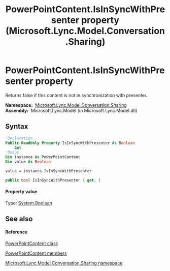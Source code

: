 ﻿---
title: PowerPointContent.IsInSyncWithPresenter property  (Microsoft.Lync.Model.Conversation.Sharing)
TOCTitle: 'IsInSyncWithPresenter property '
ms:assetid: P:Microsoft.Lync.Model.Conversation.Sharing.PowerPointContent.IsInSyncWithPresenter_DI_3_UC_OCS14MrefLyncWPF
ms:mtpsurl: https://msdn.microsoft.com/en-us/library/microsoft.lync.model.conversation.sharing.powerpointcontent.isinsyncwithpresenter_di_3_uc_ocs14mreflyncwpf(v=office.15)
ms:contentKeyID: 48598139
ms.date: 07/28/2014
mtps_version: v=office.15
f1_keywords:
- Microsoft.Lync.Model.Conversation.Sharing.PowerPointContent.IsInSyncWithPresenter
dev_langs:
- CSharp
- JScript
- VB
- other
---

# PowerPointContent.IsInSyncWithPresenter property

Returns false if this content is not in synchronization with presenter.

**Namespace:**  [Microsoft.Lync.Model.Conversation.Sharing](microsoft-lync-model-conversation-sharing-namespace_2.md)  
**Assembly:**  Microsoft.Lync.Model (in Microsoft.Lync.Model.dll)

## Syntax

``` vb
'Declaration
Public ReadOnly Property IsInSyncWithPresenter As Boolean
    Get
'Usage
Dim instance As PowerPointContent
Dim value As Boolean

value = instance.IsInSyncWithPresenter
```

``` csharp
public bool IsInSyncWithPresenter { get; }
```

#### Property value

Type: [System.Boolean](http://msdn2.microsoft.com/en-us/library/a28wyd50)  

## See also

#### Reference

[PowerPointContent class](powerpointcontent-class-microsoft-lync-model-conversation-sharing_2.md)

[PowerPointContent members](powerpointcontent-members-microsoft-lync-model-conversation-sharing_2.md)

[Microsoft.Lync.Model.Conversation.Sharing namespace](microsoft-lync-model-conversation-sharing-namespace_2.md)

